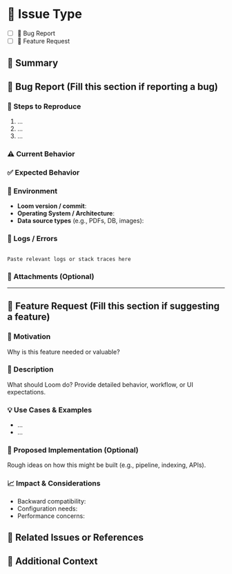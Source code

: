 # 📝 Issue Type

<!-- Choose one by replacing [ ] with [x] -->

- [ ] 🐞 Bug Report
- [ ] 🚀 Feature Request

## 📌 Summary

<!-- A clear, concise title for the issue -->

## 🐞 Bug Report (Fill this section if reporting a bug)

### 🔁 Steps to Reproduce

1. ...
2. ...
3. ...

### ⚠️ Current Behavior

<!-- What currently happens -->

### ✅ Expected Behavior

<!-- What you expected to happen -->

### 🧪 Environment

- **Loom version / commit**:
- **Operating System / Architecture**:
- **Data source types** (e.g., PDFs, DB, images):

### 📄 Logs / Errors

```text

Paste relevant logs or stack traces here

```

### 📎 Attachments (Optional)

<!-- Screenshots, sample files, documents -->

---

## 🚀 Feature Request (Fill this section if suggesting a feature)

### 🎯 Motivation

Why is this feature needed or valuable?

### 📐 Description

What should Loom do? Provide detailed behavior, workflow, or UI expectations.

### 💡 Use Cases & Examples

- ...
- ...

### 🔧 Proposed Implementation (Optional)

Rough ideas on how this might be built (e.g., pipeline, indexing, APIs).

### 📈 Impact & Considerations

- Backward compatibility:
- Configuration needs:
- Performance concerns:

## 🔗 Related Issues or References

<!-- Link any existing GitLab issues, docs, or discussions -->

## 💬 Additional Context

<!-- Any extra notes, edge cases, or metadata -->